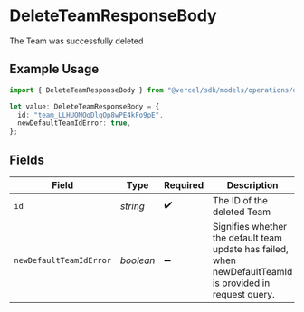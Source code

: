# DeleteTeamResponseBody

The Team was successfully deleted

## Example Usage

```typescript
import { DeleteTeamResponseBody } from "@vercel/sdk/models/operations/deleteteam.js";

let value: DeleteTeamResponseBody = {
  id: "team_LLHUOMOoDlqOp8wPE4kFo9pE",
  newDefaultTeamIdError: true,
};
```

## Fields

| Field                                                                                                     | Type                                                                                                      | Required                                                                                                  | Description                                                                                               | Example                                                                                                   |
| --------------------------------------------------------------------------------------------------------- | --------------------------------------------------------------------------------------------------------- | --------------------------------------------------------------------------------------------------------- | --------------------------------------------------------------------------------------------------------- | --------------------------------------------------------------------------------------------------------- |
| `id`                                                                                                      | *string*                                                                                                  | :heavy_check_mark:                                                                                        | The ID of the deleted Team                                                                                | team_LLHUOMOoDlqOp8wPE4kFo9pE                                                                             |
| `newDefaultTeamIdError`                                                                                   | *boolean*                                                                                                 | :heavy_minus_sign:                                                                                        | Signifies whether the default team update has failed, when newDefaultTeamId is provided in request query. | true                                                                                                      |
